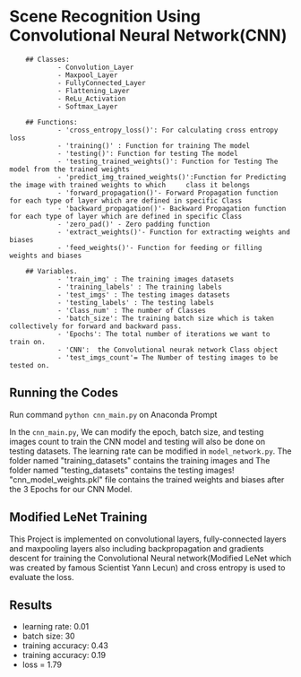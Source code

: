 # Scene Recognition Using Convolutional Neural Network(CNN)

        
        ## Classes:
                - Convolution_Layer
                - Maxpool_Layer
                - FullyConnected_Layer
                - Flattening_Layer
                - ReLu_Activation
                - Softmax_Layer

        ## Functions:
                - 'cross_entropy_loss()': For calculating cross entropy loss   
                - 'training()' : Function for training The model
                - 'testing()': Function for testing The model
                - 'testing_trained_weights()': Function for Testing The model from the trained weights
                - 'predict_img_trained_weights()':Function for Predicting the image with trained weights to which     class it belongs 
                - 'forward_propagation()'- Forward Propagation function for each type of layer which are defined in specific Class
                - 'backward_propagation()'- Backward Propagation function for each type of layer which are defined in specific Class
                - 'zero_pad()' - Zero padding function
                - 'extract_weights()'- Function for extracting weights and biases
                - 'feed_weights()'- Function for feeding or filling weights and biases

        ## Variables.
                - 'train_img' : The training images datasets
                - 'training_labels' : The training labels
                - 'test_imgs' : The testing images datasets
                - 'testing_labels' : The testing labels
                - 'Class_num' : The number of Classes
                - 'batch_size': The training batch size which is taken collectively for forward and backward pass.
                - 'Epochs': The total number of iterations we want to train on.
                - 'CNN':  the Convolutional neurak network Class object
                - 'test_imgs_count'= The Number of testing images to be tested on.

## Running the Codes

Run command `python cnn_main.py` on Anaconda Prompt

In the ```cnn_main.py```, We can modify the epoch, batch size, and testing images count to train the CNN model and testing will also be done on testing datasets. The learning rate can be modified in ```model_network.py```. The folder named "training_datasets" contains the training images and The folder named "testing_datasets" contains the testing images! "cnn_model_weights.pkl" file contains the trained weights and biases after the 3 Epochs for our CNN Model.

## Modified LeNet Training

This Project is implemented on  convolutional layers, fully-connected layers and maxpooling layers  also including backpropagation and gradients descent for training  the Convolutional Neural network(Modified LeNet which was created by famous Scientist Yann Lecun) and cross entropy is used to evaluate the loss.


## Results

* learning rate: 0.01
* batch size: 30
* training accuracy: 0.43
* training accuracy: 0.19
* loss = 1.79



